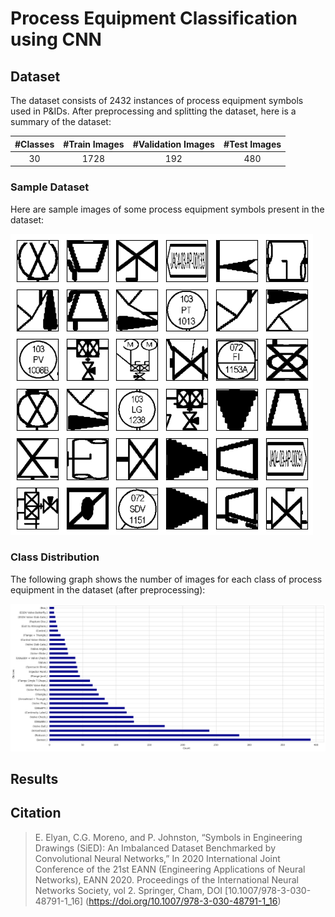 # Process Equipment Classification using CNN

## Dataset

The dataset consists of 2432 instances of process equipment symbols used in P&IDs. After preprocessing and splitting the dataset, here is a summary of the dataset:

| #Classes | #Train Images | #Validation Images | #Test Images |
| :------: | :------: | :------: | :------: |
| 30 | 1728 | 192 | 480 |

### Sample Dataset
Here are sample images of some process equipment symbols present in the dataset:

![Sample Process Equipments](sample_process_equipments.png)

### Class Distribution
The following graph shows the number of images for each class of process equipment in the dataset (after preprocessing):

![Class Distribution](class_distribution.png)

## Results

## Citation

> E. Elyan, C.G. Moreno, and P. Johnston, “Symbols in Engineering Drawings (SiED): An Imbalanced Dataset Benchmarked by Convolutional Neural Networks,” In 2020 International Joint Conference of the 21st EANN (Engineering Applications of Neural Networks), EANN 2020. Proceedings of the International Neural Networks Society, vol 2. Springer, Cham, DOI [10.1007/978-3-030-48791-1_16]
> (https://doi.org/10.1007/978-3-030-48791-1_16)
